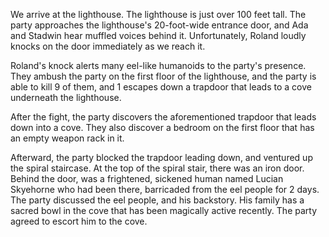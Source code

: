 <!-- TITLE: 2018-11-06 -->
<!-- SUBTITLE: The session of 2018-11-06 Earth, 3789-08-?? Ulpha -->

We arrive at the lighthouse. The lighthouse is just over 100 feet tall. The party approaches the lighthouse's 20-foot-wide entrance door, and Ada and Stadwin hear muffled voices behind it. Unfortunately, Roland loudly knocks on the door immediately as we reach it.

Roland's knock alerts many eel-like humanoids to the party's presence. They ambush the party on the first floor of the lighthouse, and the party is able to kill 9 of them, and 1 escapes down a trapdoor that leads to a cove underneath the lighthouse.

After the fight, the party discovers the aforementioned trapdoor that leads down into a cove. They also discover a bedroom on the first floor that has an empty weapon rack in it.

Afterward, the party blocked the trapdoor leading down, and ventured up the spiral staircase. At the top of the spiral stair, there was an iron door. Behind the door, was a frightened, sickened human named Lucian Skyehorne who had been there, barricaded from the eel people for 2 days. The party discussed the eel people, and his backstory. His family has a sacred bowl in the cove that has been magically active recently. The party agreed to escort him to the cove.